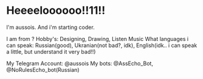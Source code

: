 <html>
<body>
<h1>Heeeeloooooo!!11!!</h1>

<p1>I'm aussois. And i'm starting coder.</p1>

<p2>I am from ?
Hobby's: Designing, Drawing, Listen Music
What languages i can speak: Russian(good), Ukranian(not bad?, idk), English(idk.. i can speak a little, but understand it very bad!!)</p2>

<p3>My Telegram Account: @aussois
My bots: @AssEcho_Bot, @NoRulesEcho_bot(Russian)</p3>

  <style>
    background-color: #1c1c1c
    .p1, p2, p3{
    color: #ffffff}
  </style>
</body>
</html>
